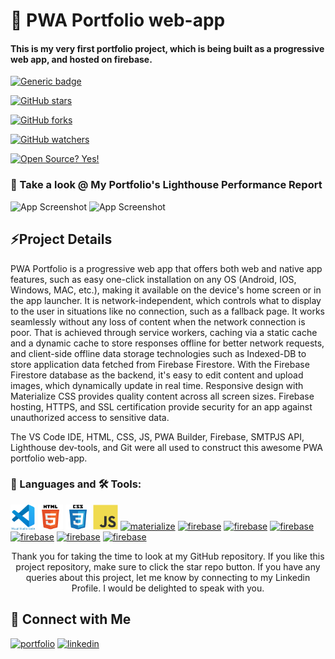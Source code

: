 ﻿
# 🔰 PWA Portfolio web-app

#### This is my very first portfolio project, which is being built as a progressive web app, and hosted on firebase.

[![Generic badge](https://img.shields.io/badge/Portfolio-web_app-<COLOR>.svg)](https://sakeeb-b128.web.app/)

[![GitHub stars](https://img.shields.io/github/stars/SAKEEBBIRADAR.svg?style=social&label=Star&maxAge=2592000)](https://GitHub.com/SAKEEBBIRADAR/pwa-portfolio/stargazers/)

[![GitHub forks](https://img.shields.io/github/forks/SAKEEBBIRADAR/pwa-portfolio.svg?style=social&label=Fork&maxAge=2592000)](https://github.com/SAKEEBBIRADAR/pwa-portfolio/network)

[![GitHub watchers](https://img.shields.io/github/watchers/SAKEEBBIRADAR/pwa-portfolio.svg?style=social&label=Watch&maxAge=2592000)](https://GitHub.com/SAKEEBBIRADAR/pwa-portfolio/watchers/)

[![Open Source? Yes!](https://badgen.net/badge/Open%20Source%20%3F/Yes%21/blue?icon=github)](https://github.com/SAKEEBBIRADAR/)

### 🔭 Take a look @ My Portfolio's Lighthouse Performance Report

![App Screenshot](https://firebasestorage.googleapis.com/v0/b/sakeeb-b128.appspot.com/o/portfolio%2Fprojects%2Fpwa1.png?alt=media&token=e3993487-31dd-4ebe-90eb-4bbd540d7513)
![App Screenshot](https://firebasestorage.googleapis.com/v0/b/sakeeb-b128.appspot.com/o/portfolio%2Fprojects%2Fpwa3.png?alt=media&token=651541a9-25be-4d76-b950-ebe4ae1da06c)

## ⚡Project Details

PWA Portfolio is a progressive web app that offers both web and native app features, such as easy one-click installation on any OS (Android, IOS, Windows, MAC, etc.), making it available on the device's home screen or in the app launcher. It is network-independent, which controls what to display to the user in situations like no connection, such as a fallback page. It works seamlessly without any loss of content when the network connection is poor. That is achieved through service workers, caching via a static cache and a dynamic cache to store responses offline for better network requests, and client-side offline data storage technologies such as Indexed-DB to store application data fetched from Firebase Firestore. With the Firebase Firestore database as the backend, it's easy to edit content and upload images, which dynamically update in real time. Responsive design with Materialize CSS provides quality content across all screen sizes.
Firebase hosting, HTTPS, and SSL certification provide security for an app against unauthorized access to sensitive data.
    
The VS Code IDE, HTML, CSS, JS, PWA Builder, Firebase, SMTPJS API, Lighthouse dev-tools, and Git were all used to construct this awesome PWA portfolio web-app.

### 🚀 Languages and 🛠 Tools:
<a href="https://code.visualstudio.com/" target="_blank" rel="noreferrer"><img src="https://raw.githubusercontent.com/devicons/devicon/master/icons/vscode/vscode-original-wordmark.svg" alt="vscode" width="40" height="40"/></a>
<a href="https://www.w3schools.com/html/" target="_blank" rel="noreferrer"><img src="https://raw.githubusercontent.com/devicons/devicon/master/icons/html5/html5-original-wordmark.svg" alt="html5" width="40" height="40"/></a>
<a href="https://www.w3schools.com/css/" target="_blank" rel="noreferrer"><img src="https://raw.githubusercontent.com/devicons/devicon/master/icons/css3/css3-original-wordmark.svg" alt="css3" width="40" height="40"/></a>
<a href="https://developer.mozilla.org/en-US/docs/Web/JavaScript" target="_blank" rel="noreferrer"><img src="https://raw.githubusercontent.com/devicons/devicon/master/icons/javascript/javascript-original.svg" alt="javascript" width="40" height="40"/></a>
<a href="https://materializecss.com/" target="_blank" rel="noreferrer"><img src="https://raw.githubusercontent.com/prplx/svg-logos/5585531d45d294869c4eaab4d7cf2e9c167710a9/svg/materialize.svg" alt="materialize" width="40" height="40"/></a>
<a href="https://firebase.google.com/" target="_blank" rel="noreferrer"><img src="https://www.vectorlogo.zone/logos/firebase/firebase-icon.svg" alt="firebase" width="40" height="40"/></a>
<a href="https://developer.chrome.com/docs/lighthouse/overview/" target="_blank" rel="noreferrer"><img src="https://cdn.worldvectorlogo.com/logos/google-lighthouse-icon-may-2019-.svg" alt="firebase" width="40" height="40"/></a>
<a href="https://smtpjs.com/" target="_blank" rel="noreferrer"><img src="https://upload.wikimedia.org/wikipedia/commons/thumb/4/4e/Mail_%28iOS%29.svg/2048px-Mail_%28iOS%29.svg.png" alt="firebase" width="40" height="40"/></a>
<a href="https://git-scm.com/" target="_blank" rel="noreferrer"><img src="https://upload.wikimedia.org/wikipedia/commons/thumb/3/3f/Git_icon.svg/2048px-Git_icon.svg.png" alt="firebase" width="40" height="40"/></a>
<a href="https://github.com/SAKEEBBIRADAR" target="_blank" rel="noreferrer"><img src="https://upload.wikimedia.org/wikipedia/commons/9/91/Octicons-mark-github.svg" alt="firebase" width="40" height="40"/></a>
<a href="https://pwabuilder.vercel.app/" target="_blank" rel="noreferrer"><img src="https://upload.wikimedia.org/wikipedia/commons/thumb/d/d5/Progressive_Web_Apps_Logo.svg/1200px-Progressive_Web_Apps_Logo.svg.png" alt="firebase" width="80" height="35"/></a>

<p align="center">Thank you for taking the time to look at my GitHub repository. If you like this project repository, make sure to click the star repo button. If you have any queries about this project, let me know by connecting to my Linkedin Profile. I would be delighted to speak with you.
</p>

## 🔗 Connect with Me
[![portfolio](https://img.shields.io/badge/my_portfolio-000?style=for-the-badge&logo=ko-fi&logoColor=white)](https://sakeeb-b128.web.app/)
[![linkedin](https://img.shields.io/badge/linkedin-0A66C2?style=for-the-badge&logo=linkedin&logoColor=white)](https://www.linkedin.com/in/sakeeb-biradar128/)

